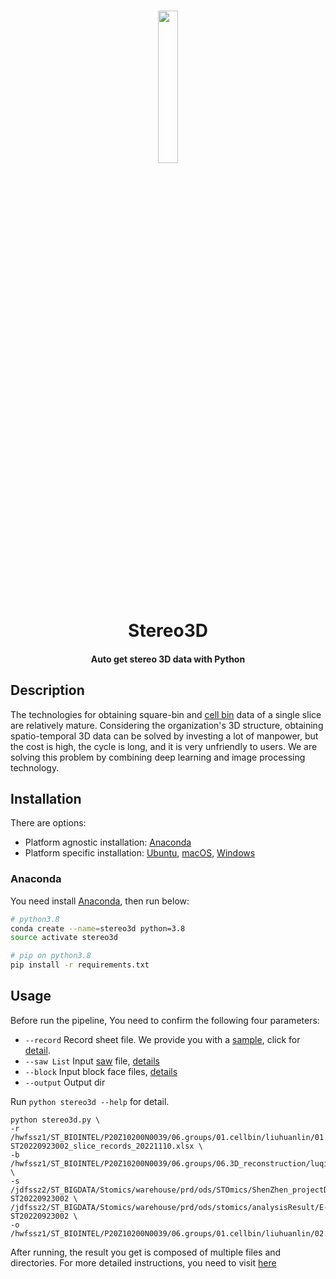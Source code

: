 
<h1 align="center">
  <img src=https://cloud.stomics.tech/assets/login.91df32c7.gif width=25% height=25%><br/>Stereo3D
</h1>

<h4 align="center">
  Auto get stereo 3D data with Python
</h4>

## Description
The technologies for obtaining square-bin and [cell bin](https://github.com/STOmics/cellbin2/tree/main ) data of a single slice are relatively mature. Considering the organization's 3D structure, obtaining spatio-temporal 3D data can be solved by investing a lot of manpower, but the cost is high, the cycle is long, and it is very unfriendly to users. We are solving this problem by combining deep learning and image processing technology.

## Installation
There are options:

- Platform agnostic installation: [Anaconda](#anaconda)
- Platform specific installation: [Ubuntu](#ubuntu), [macOS](#macos), [Windows](#windows)
### Anaconda

You need install [Anaconda](https://www.continuum.io/downloads), then run below:

```bash
# python3.8
conda create --name=stereo3d python=3.8
source activate stereo3d

# pip on python3.8
pip install -r requirements.txt
```
## Usage
Before run the pipeline, You need to confirm the following four parameters:
* ```--record``` Record sheet file. We provide you with a [sample](docs/E-ST20220923002_slice_records_20221110.xlsx), click for [detail](docs/extra.md).
* ```--saw List``` Input [saw](https://github.com/STOmics/SAW) file, [details](docs/extra.md)
* ```--block``` Input block face files, [details](docs/extra.md)
* ```--output``` Output dir

Run ```python stereo3d --help``` for detail.

```
python stereo3d.py \
-r /hwfssz1/ST_BIOINTEL/P20Z10200N0039/06.groups/01.cellbin/liuhuanlin/01.code/stereo3d/docs/E-ST20220923002_slice_records_20221110.xlsx \
-b /hwfssz1/ST_BIOINTEL/P20Z10200N0039/06.groups/06.3D_reconstruction/luqin3/Blockface_20221110_mouse_embroyo_rename \
-s /jdfssz2/ST_BIGDATA/Stomics/warehouse/prd/ods/STOmics/ShenZhen_projectData/Analysis_Result/E-ST20220923002 \
/jdfssz2/ST_BIGDATA/Stomics/warehouse/prd/ods/stomics/analysisResult/E-ST20220923002 \
-o /hwfssz1/ST_BIOINTEL/P20Z10200N0039/06.groups/01.cellbin/liuhuanlin/02.data/temp/bf_s3d
```
After running, the result you get is composed of multiple files and directories. For more detailed instructions, you need to visit [here](docs/extra.md)
